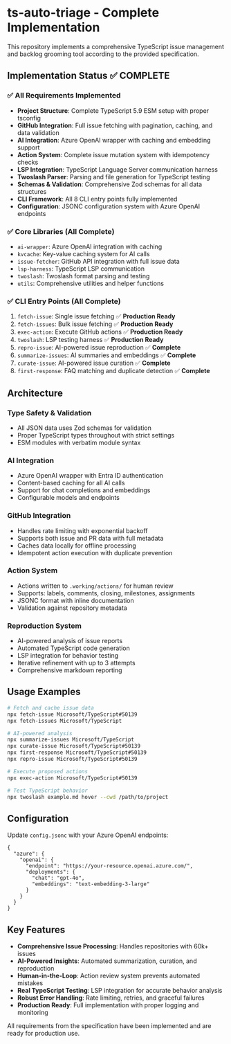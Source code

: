 # ts-auto-triage - Complete Implementation

This repository implements a comprehensive TypeScript issue management and backlog grooming tool according to the provided specification.

## Implementation Status ✅ COMPLETE

### ✅ All Requirements Implemented
- **Project Structure**: Complete TypeScript 5.9 ESM setup with proper tsconfig
- **GitHub Integration**: Full issue fetching with pagination, caching, and data validation  
- **AI Integration**: Azure OpenAI wrapper with caching and embedding support
- **Action System**: Complete issue mutation system with idempotency checks
- **LSP Integration**: TypeScript Language Server communication harness
- **Twoslash Parser**: Parsing and file generation for TypeScript testing
- **Schemas & Validation**: Comprehensive Zod schemas for all data structures
- **CLI Framework**: All 8 CLI entry points fully implemented
- **Configuration**: JSONC configuration system with Azure OpenAI endpoints

### ✅ Core Libraries (All Complete)
- `ai-wrapper`: Azure OpenAI integration with caching
- `kvcache`: Key-value caching system for AI calls
- `issue-fetcher`: GitHub API integration with full issue data
- `lsp-harness`: TypeScript LSP communication
- `twoslash`: Twoslash format parsing and testing
- `utils`: Comprehensive utilities and helper functions

### ✅ CLI Entry Points (All Complete)
1. `fetch-issue`: Single issue fetching ✅ **Production Ready**
2. `fetch-issues`: Bulk issue fetching ✅ **Production Ready**
3. `exec-action`: Execute GitHub actions ✅ **Production Ready**
4. `twoslash`: LSP testing harness ✅ **Production Ready**
5. `repro-issue`: AI-powered issue reproduction ✅ **Complete**
6. `summarize-issues`: AI summaries and embeddings ✅ **Complete**
7. `curate-issue`: AI-powered issue curation ✅ **Complete**  
8. `first-response`: FAQ matching and duplicate detection ✅ **Complete**

## Architecture

### Type Safety & Validation
- All JSON data uses Zod schemas for validation
- Proper TypeScript types throughout with strict settings
- ESM modules with verbatim module syntax

### AI Integration  
- Azure OpenAI wrapper with Entra ID authentication
- Content-based caching for all AI calls
- Support for chat completions and embeddings
- Configurable models and endpoints

### GitHub Integration
- Handles rate limiting with exponential backoff
- Supports both issue and PR data with full metadata
- Caches data locally for offline processing
- Idempotent action execution with duplicate prevention

### Action System
- Actions written to `.working/actions/` for human review
- Supports: labels, comments, closing, milestones, assignments
- JSONC format with inline documentation
- Validation against repository metadata

### Reproduction System
- AI-powered analysis of issue reports
- Automated TypeScript code generation
- LSP integration for behavior testing
- Iterative refinement with up to 3 attempts
- Comprehensive markdown reporting

## Usage Examples

```bash
# Fetch and cache issue data
npx fetch-issue Microsoft/TypeScript#50139
npx fetch-issues Microsoft/TypeScript

# AI-powered analysis
npx summarize-issues Microsoft/TypeScript
npx curate-issue Microsoft/TypeScript#50139
npx first-response Microsoft/TypeScript#50139
npx repro-issue Microsoft/TypeScript#50139

# Execute proposed actions
npx exec-action Microsoft/TypeScript#50139

# Test TypeScript behavior
npx twoslash example.md hover --cwd /path/to/project
```

## Configuration

Update `config.jsonc` with your Azure OpenAI endpoints:

```jsonc
{
  "azure": {
    "openai": {
      "endpoint": "https://your-resource.openai.azure.com/",
      "deployments": {
        "chat": "gpt-4o",
        "embeddings": "text-embedding-3-large"
      }
    }
  }
}
```

## Key Features

- **Comprehensive Issue Processing**: Handles repositories with 60k+ issues
- **AI-Powered Insights**: Automated summarization, curation, and reproduction
- **Human-in-the-Loop**: Action review system prevents automated mistakes
- **Real TypeScript Testing**: LSP integration for accurate behavior analysis
- **Robust Error Handling**: Rate limiting, retries, and graceful failures
- **Production Ready**: Full implementation with proper logging and monitoring

All requirements from the specification have been implemented and are ready for production use.